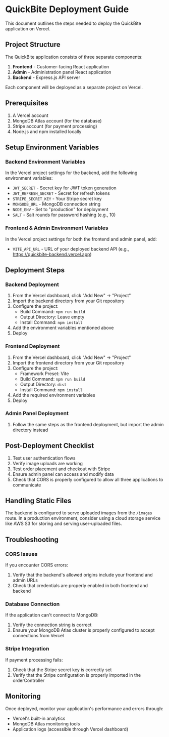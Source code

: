 # QuickBite Deployment Guide

This document outlines the steps needed to deploy the QuickBite application on Vercel.

## Project Structure

The QuickBite application consists of three separate components:

1. **Frontend** - Customer-facing React application
2. **Admin** - Administration panel React application
3. **Backend** - Express.js API server

Each component will be deployed as a separate project on Vercel.

## Prerequisites

1. A Vercel account
2. MongoDB Atlas account (for the database)
3. Stripe account (for payment processing)
4. Node.js and npm installed locally

## Setup Environment Variables

### Backend Environment Variables

In the Vercel project settings for the backend, add the following environment variables:

- `JWT_SECRET` - Secret key for JWT token generation
- `JWT_REFRESH_SECRET` - Secret for refresh tokens
- `STRIPE_SECRET_KEY` - Your Stripe secret key
- `MONGODB_URL` - MongoDB connection string
- `NODE_ENV` - Set to "production" for deployment
- `SALT` - Salt rounds for password hashing (e.g., 10)

### Frontend & Admin Environment Variables

In the Vercel project settings for both the frontend and admin panel, add:

- `VITE_API_URL` - URL of your deployed backend API (e.g., https://quickbite-backend.vercel.app)

## Deployment Steps

### Backend Deployment

1. From the Vercel dashboard, click "Add New" → "Project"
2. Import the backend directory from your Git repository
3. Configure the project:
   - Build Command: `npm run build`
   - Output Directory: Leave empty
   - Install Command: `npm install`
4. Add the environment variables mentioned above
5. Deploy

### Frontend Deployment

1. From the Vercel dashboard, click "Add New" → "Project"
2. Import the frontend directory from your Git repository
3. Configure the project:
   - Framework Preset: Vite
   - Build Command: `npm run build`
   - Output Directory: `dist`
   - Install Command: `npm install`
4. Add the required environment variables
5. Deploy

### Admin Panel Deployment

1. Follow the same steps as the frontend deployment, but import the admin directory instead

## Post-Deployment Checklist

1. Test user authentication flows
2. Verify image uploads are working
3. Test order placement and checkout with Stripe
4. Ensure admin panel can access and modify data
5. Check that CORS is properly configured to allow all three applications to communicate

## Handling Static Files

The backend is configured to serve uploaded images from the `/images` route. In a production environment, consider using a cloud storage service like AWS S3 for storing and serving user-uploaded files.

## Troubleshooting

### CORS Issues

If you encounter CORS errors:
1. Verify that the backend's allowed origins include your frontend and admin URLs
2. Check that credentials are properly enabled in both frontend and backend

### Database Connection

If the application can't connect to MongoDB:
1. Verify the connection string is correct
2. Ensure your MongoDB Atlas cluster is properly configured to accept connections from Vercel

### Stripe Integration

If payment processing fails:
1. Check that the Stripe secret key is correctly set
2. Verify that the Stripe configuration is properly imported in the orderController

## Monitoring

Once deployed, monitor your application's performance and errors through:
- Vercel's built-in analytics
- MongoDB Atlas monitoring tools
- Application logs (accessible through Vercel dashboard) 